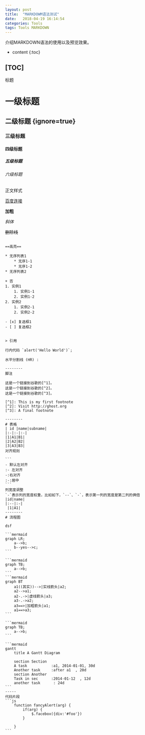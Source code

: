 ```yaml
---
layout: post
title:  "MARKDOWM语法测试"
date:   2018-04-19 16:14:54
categories: Tools
tags: Tools MARKDOWN 
---
```


介绍MARKDOWN语法的使用以及预览效果。

* content
{:toc}




[TOC]
----
标题

# 一级标题

## 二级标题 {ignore=true} 

### 三级标题
#### 四级标题
##### 五级标题
###### 六级标题

正文样式

[百度连接](www.baidu.com)

**加粗**

*斜体*

<del>删除线</del>

~~~删除线~~

==高亮==

* 无序列表1
    * 无序1-1
    * 无序1-2 
* 无序列表2

+ 否
1. 实例1
    1. 实例1-1 
    2. 实例1-2
2. 实例2
    1. 实例2-1 
    2. 实例2-2

- [x] 复选框1
- [ ] 复选框2


> 引用

行内代码 `alert('Hello World')`;

水平分割线 (HR) :

--------
脚注

这是一个链接到谷歌的[^1]。
这是一个链接到谷歌的[^2]。
这是一个链接到谷歌的[^3]。

[^1]: This is my first footnote
[^2]: Visit http://ghost.org
[^3]: A final footnote

--------
# 表格
| id |name|subname|
|:-|:-|:-|
|1|A1|B1|
|2|A2|B2|
|3|A3|B3|
对齐规则

```
- 默认左对齐
:- 左对齐
-:右对齐
:-:居中
```
列宽度调整
`-`表示列的宽度权重，比如如下，`--`、`-`，表示第一列的宽度是第二列的俩倍
|id|name| 
|:--|:-|
 |1|A1|
--------
# 流程图

dsf 

```mermaid
graph LR;
	a-->b;
    b--yes-->c;
```

```mermaid
graph TB;
	a-->b;
```
```mermaid
graph BT
    a1((其实))-->|实线箭头|a2;
    a2-->a1;
    a2-.->|虚线箭头|a3;
    a3-.->a2;
    a3==>|加粗箭头|a1;
    a1==>a3;
```

```mermaid
graph TB;
	a-->b;
```

```mermaid
gantt
    title A Gantt Diagram

    section Section
    A task           :a1, 2014-01-01, 30d
    Another task     :after a1  , 20d
    section Another
    Task in sec      :2014-01-12  , 12d
    another task      : 24d
```
-----
代码片段
```js
    function fancyAlert(arg) {
        if(arg) {
            $.facebox({div:'#foo'})
        }

    }
```
